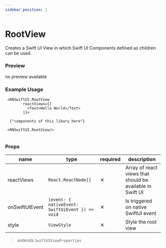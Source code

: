 ```yaml
---
sidebar_position: 1
---
```


# RootView


Creates a Swift UI View in which Swift UI Components defined as children can be used.





### Preview
<div style={{  width: "80%", minHeight: "20%", backgroundColor: "rgb(242, 242, 247)", border: "1px solid rgb(204, 204, 204)", borderRadius: 12, overflow: "hidden"  }}><div style={{  height: 30, backgroundColor: "rgb(240, 240, 240)", display: "flex", alignItems: "center", padding: "0px 10"  }}><div style={{  width: 12, height: 12, borderRadius: "50%", backgroundColor: "rgb(255, 95, 87)", marginRight: 5, display: "inline-block", marginLeft: 10 }}></div><div style={{  width: 12, height: 12, borderRadius: "50%", backgroundColor: "rgb(255, 189, 46)", marginRight: 5, display: "inline-block"  }}></div><div style={{  width: 12, height: 12, borderRadius: "50%", backgroundColor: "rgb(40, 201, 64)", marginRight: 5, display: "inline-block"  }}></div></div><div>


<p style={{  textAlign: "center", marginTop: 20, marginBottom: 20  }}>no preview available</p>




</div></div>


### Example Usage

```tsx
 <RNSwiftUI.RootView
        reactViews={[
          <Text>Hello World</Text>
        ]}>

  {"components of this libary here"}

 <RNSwiftUI.RootView/>
  
```


### Props

| name | type | required | description | 
|------|------|----------|-------------|
|reactViews|  `React.ReactNode[]`  |    ✕    |   Array of react views that should be available in Swift UI     |
|onSwiftUIEvent|  `(event: { nativeEvent: SwiftUiEvent }) => void`  |    ✕    |  Is triggered on native SwiftUI event    | 
|style|  `ViewStyle`  |    ✕    |  Style the root view     | 
> extends `SwiftUIViewProperties`


